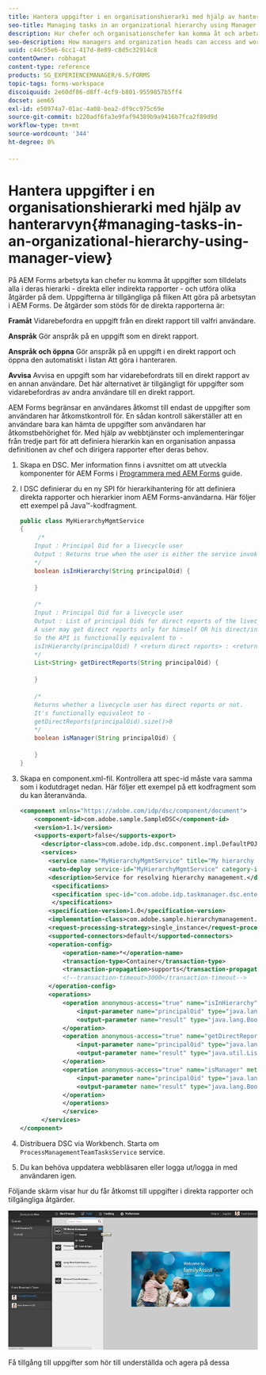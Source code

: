 ```yaml
---
title: Hantera uppgifter i en organisationshierarki med hjälp av hanterarvyn
seo-title: Managing tasks in an organizational hierarchy using Manager View
description: Hur chefer och organisationschefer kan komma åt och arbeta med uppgifter i sina direkta och indirekta rapporter på fliken Att göra på arbetsytan i AEM Forms.
seo-description: How managers and organization heads can access and work on the tasks of their direct and indirect reports in the To-do tab in AEM Forms workspace.
uuid: c44c55e6-6cc1-417d-8e89-c8d5c32914c8
contentOwner: robhagat
content-type: reference
products: SG_EXPERIENCEMANAGER/6.5/FORMS
topic-tags: forms-workspace
discoiquuid: 2e60df86-d8ff-4cf9-b801-9559857b5ff4
docset: aem65
exl-id: e50974a7-01ac-4a08-bea2-df9cc975c69e
source-git-commit: b220adf6fa3e9faf94389b9a9416b7fca2f89d9d
workflow-type: tm+mt
source-wordcount: '344'
ht-degree: 0%

---
```


# Hantera uppgifter i en organisationshierarki med hjälp av hanterarvyn{#managing-tasks-in-an-organizational-hierarchy-using-manager-view}

På AEM Forms arbetsyta kan chefer nu komma åt uppgifter som tilldelats alla i deras hierarki - direkta eller indirekta rapporter - och utföra olika åtgärder på dem. Uppgifterna är tillgängliga på fliken Att göra på arbetsytan i AEM Forms. De åtgärder som stöds för de direkta rapporterna är:

**Framåt** Vidarebefordra en uppgift från en direkt rapport till valfri användare.

**Anspråk** Gör anspråk på en uppgift som en direkt rapport.

**Anspråk och öppna** Gör anspråk på en uppgift i en direkt rapport och öppna den automatiskt i listan Att göra i hanteraren.

**Avvisa** Avvisa en uppgift som har vidarebefordrats till en direkt rapport av en annan användare. Det här alternativet är tillgängligt för uppgifter som vidarebefordras av andra användare till en direkt rapport.

AEM Forms begränsar en användares åtkomst till endast de uppgifter som användaren har åtkomstkontroll för. En sådan kontroll säkerställer att en användare bara kan hämta de uppgifter som användaren har åtkomstbehörighet för. Med hjälp av webbtjänster och implementeringar från tredje part för att definiera hierarkin kan en organisation anpassa definitionen av chef och dirigera rapporter efter deras behov.

1. Skapa en DSC. Mer information finns i avsnittet om att utveckla komponenter för AEM Forms i [Programmera med AEM Forms](https://www.adobe.com/go/learn_aemforms_programming_63) guide.
1. I DSC definierar du en ny SPI för hierarkihantering för att definiera direkta rapporter och hierarkier inom AEM Forms-användarna. Här följer ett exempel på Java™-kodfragment.

   ```java
   public class MyHierarchyMgmtService
   {
        /*
       Input : Principal Oid for a livecycle user
       Output : Returns true when the user is either the service invoker OR his direct/indirect report.
       */
       boolean isInHierarchy(String principalOid) {
   
       }
   
       /*
       Input : Principal Oid for a livecycle user
       Output : List of principal Oids for direct reports of the livecycle user
       A user may get direct reports only for himself OR his direct/indirect reports.
       So the API is functionally equivalent to -
       isInHierarchy(principalOid) ? <return direct reports> : <return empty list>
       */
       List<String> getDirectReports(String principalOid) {
   
       }
   
       /*
       Returns whether a livecycle user has direct reports or not.
       It's functionally equivalent to -
       getDirectReports(principalOid).size()>0
       */
       boolean isManager(String principalOid) {
   
       }
   }
   ```

1. Skapa en component.xml-fil. Kontrollera att spec-id måste vara samma som i kodutdraget nedan. Här följer ett exempel på ett kodfragment som du kan återanvända.

   ```xml
   <component xmlns="https://adobe.com/idp/dsc/component/document">
       <component-id>com.adobe.sample.SampleDSC</component-id>
       <version>1.1</version>
       <supports-export>false</supports-export>
         <descriptor-class>com.adobe.idp.dsc.component.impl.DefaultPOJODescriptorImpl</descriptor-class>
         <services>
           <service name="MyHierarchyMgmtService" title="My hierarchy management service" orchestrateable="false">
           <auto-deploy service-id="MyHierarchyMgmtService" category-id="Sample DSC" major-version="1" minor-version="0" />
           <description>Service for resolving hierarchy management.</description>
            <specifications>
            <specification spec-id="com.adobe.idp.taskmanager.dsc.enterprise.HierarchyManagementProvider"/>
            </specifications>
           <specification-version>1.0</specification-version>
           <implementation-class>com.adobe.sample.hierarchymanagement.MyHierarchyMgmtService</implementation-class>
           <request-processing-strategy>single_instance</request-processing-strategy>
           <supported-connectors>default</supported-connectors>
           <operation-config>
               <operation-name>*</operation-name>
               <transaction-type>Container</transaction-type>
               <transaction-propagation>supports</transaction-propagation>
               <!--transaction-timeout>3000</transaction-timeout-->
           </operation-config>
           <operations>
               <operation anonymous-access="true" name="isInHierarchy" method="isInHierarchy">
                   <input-parameter name="principalOid" type="java.lang.String" />
                   <output-parameter name="result" type="java.lang.Boolean"/>
               </operation>
               <operation anonymous-access="true" name="getDirectReports" method="getDirectReports">
                   <input-parameter name="principalOid" type="java.lang.String" />
                   <output-parameter name="result" type="java.util.List"/>
               </operation>
               <operation anonymous-access="true" name="isManager" method="isManager">
                   <input-parameter name="principalOid" type="java.lang.String" />
                   <output-parameter name="result" type="java.lang.Boolean"/>
               </operation>
               </operations>
               </service>
         </services>
   </component>
   ```

1. Distribuera DSC via Workbench. Starta om `ProcessManagementTeamTasksService` service.
1. Du kan behöva uppdatera webbläsaren eller logga ut/logga in med användaren igen.

Följande skärm visar hur du får åtkomst till uppgifter i direkta rapporter och tillgängliga åtgärder.

![cu_manager_view](assets/cu_manager_view.png)

Få tillgång till uppgifter som hör till underställda och agera på dessa
